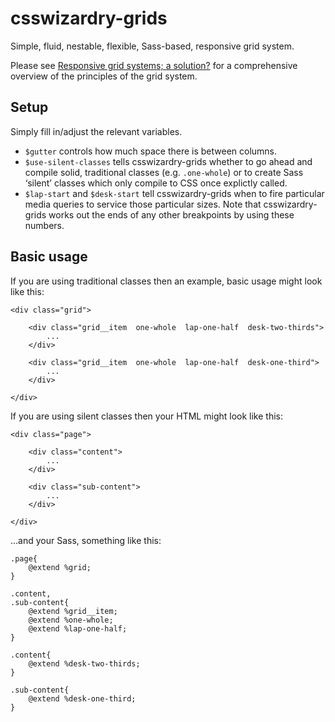 # csswizardry-grids

Simple, fluid, nestable, flexible, Sass-based, responsive grid system.

Please see [Responsive grid systems; a solution?](http://csswizardry.com/2013/02/responsive-grid-systems-a-solution/)
for a comprehensive overview of the principles of the grid system.

## Setup

Simply fill in/adjust the relevant variables.

* `$gutter` controls how much space there is between columns.
* `$use-silent-classes` tells csswizardry-grids whether to go ahead and compile
  solid, traditional classes (e.g. `.one-whole`) or to create Sass ‘silent’
  classes which only compile to CSS once explictly called.
* `$lap-start` and `$desk-start` tell csswizardry-grids when to fire particular
  media queries to service those particular sizes. Note that csswizardry-grids
  works out the ends of any other breakpoints by using these numbers.

## Basic usage

If you are using traditional classes then an example, basic usage might look
like this:

    <div class="grid">
    
        <div class="grid__item  one-whole  lap-one-half  desk-two-thirds">
            ...
        </div>
    
        <div class="grid__item  one-whole  lap-one-half  desk-one-third">
            ...
        </div>
    
    </div>

If you are using silent classes then your HTML might look like this:

    <div class="page">
    
        <div class="content">
            ...
        </div>
    
        <div class="sub-content">
            ...
        </div>
    
    </div>

…and your Sass, something like this:

    .page{
        @extend %grid;
    }
    
    .content,
    .sub-content{
        @extend %grid__item;
        @extend %one-whole;
        @extend %lap-one-half;
    }
    
    .content{
        @extend %desk-two-thirds;
    }
    
    .sub-content{
        @extend %desk-one-third;
    }

